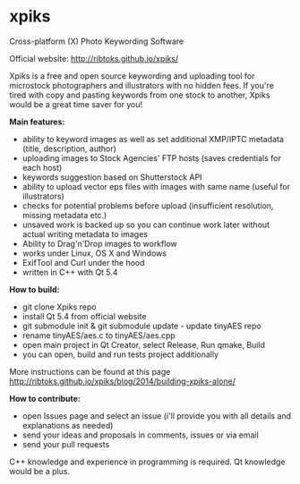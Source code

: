 xpiks
=====

Cross-platform (X) Photo Keywording Software

Official website: http://ribtoks.github.io/xpiks/

Xpiks is a free and open source keywording and uploading tool for microstock photographers and illustrators with no hidden fees. If you're tired with copy and pasting keywords from one stock to another, Xpiks would be a great time saver for you!

**Main features:**

- ability to keyword images as well as set additional XMP/IPTC metadata (title, description, author)
- uploading images to Stock Agencies' FTP hosts (saves credentials for each host)
- keywords suggestion based on Shutterstock API
- ability to upload vector eps files with images with same name (useful for illustrators)
- checks for potential problems before upload (insufficient resolution, missing metadata etc.)
- unsaved work is backed up so you can continue work later without actual writing metadata to images
- Ability to Drag'n'Drop images to workflow
- works under Linux, OS X and Windows
- ExifTool and Curl under the hood
- written in C++ with Qt 5.4

**How to build:**
- git clone Xpiks repo
- install Qt 5.4 from official website
- git submodule init & git submodule update - update tinyAES repo
- rename tinyAES/aes.c to tinyAES/aes.cpp
- open main project in Qt Creator, select Release, Run qmake, Build
- you can open, build and run tests project additionally 

More instructions can be found at this page http://ribtoks.github.io/xpiks/blog/2014/building-xpiks-alone/

**How to contribute:**

- open Issues page and select an issue (i'll provide you with all details and explanations as needed)
- send your ideas and proposals in comments, issues or via email
- send your pull requests

C++ knowledge and experience in programming is required. Qt knowledge would be a plus.
